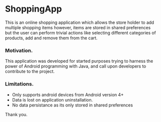 # ShoppingApp
This is an online shopping application which allows the store holder to add multiple shopping items however, items are stored in shared preferences 
but the user can perform trivial actions like selecting different categories of products, add and remove them from the cart.

<h3>Motivation.</h3>
This application was developed for started purposes trying to harness the power of Android programming with Java, and call upon developers to contribute to the project.
<h3>Limitations.</h3>
<ul>
  <li>Only supports android devices from Android version 4+</li>
  <li>Data is lost on application uninstallation.</li>
  <li>No data persistance as its only stored in shared preferences</li>
</ul>
Thank you.

